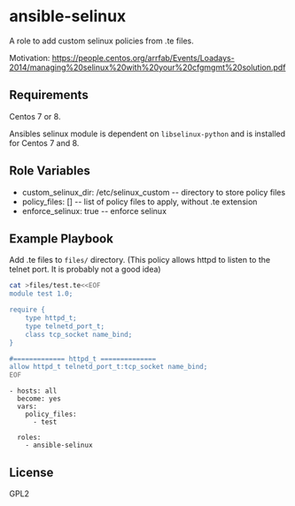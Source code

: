 ansible-selinux
===============

A role to add custom selinux policies from .te files.

Motivation:
https://people.centos.org/arrfab/Events/Loadays-2014/managing%20selinux%20with%20your%20cfgmgmt%20solution.pdf

Requirements
------------
Centos 7 or 8. 

Ansibles selinux module is dependent on `libselinux-python` and is
installed for Centos 7 and 8.

Role Variables
--------------

* custom_selinux_dir: /etc/selinux_custom  -- directory to store policy files
* policy_files: []                         -- list of policy files to apply, without .te extension 
* enforce_selinux: true                    -- enforce selinux

Example Playbook
----------------

Add .te files to `files/` directory. (This policy allows httpd to
listen to the telnet port. It is probably not a good idea)

```bash
cat >files/test.te<<EOF
module test 1.0;

require {
	type httpd_t;
	type telnetd_port_t;
	class tcp_socket name_bind;
}

#============= httpd_t ==============
allow httpd_t telnetd_port_t:tcp_socket name_bind;
EOF
```

```ansible
- hosts: all
  become: yes
  vars:
    policy_files:
      - test

  roles:
    - ansible-selinux
```

License
-------

GPL2
